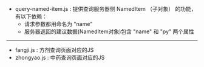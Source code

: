 * query-named-item.js : 提供查询服务器侧 NamedItem （子对象） 的功能，有以下依赖：
    * 请求参数都用命名为 "name"
    * 服务器返回的建议数据(NamedItem对象)包含 "name" 和 "py" 两个属性

---

* fangji.js : 方剂查询页面对应的JS
* zhongyao.js : 中药查询页面对应的JS
